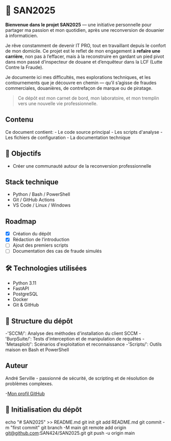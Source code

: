 
# 🚀 SAN2025

**Bienvenue dans le projet SAN2025** — une initiative personnelle pour partager ma passion et mon quotidien, après une reconversion de douanier à informaticien.

Je rêve constamment de devenir IT PRO, tout en travaillant depuis le confort de mon domicile. Ce projet est le reflet de mon engagement à **refaire une carrière**, non pas à l’effacer, mais à la reconstruire en gardant un pied pivot dans mon passé d’inspecteur de douane et d’enquêteur dans la LCF (Lutte Contre la Fraude).

Je documente ici mes difficultés, mes explorations techniques, et les contournements que je découvre en chemin — qu’il s’agisse de fraudes commerciales, douanières, de contrefaçon de marque ou de piratage.

> Ce dépôt est mon carnet de bord, mon laboratoire, et mon tremplin vers une nouvelle vie professionnelle.

## Contenu

Ce document contient: 
    - Le code source principal
    - Les scripts d'analyse 
    - Les fichiers de configuration
    - La documentation technique

## 🚀 Objectifs

- Créer une communauté autour de la reconversion professionnelle

## Stack technique

- Python / Bash / PowerShell
- Git / GitHub Actions
- VS Code / Linux / Windows

## Roadmap

- [x] Création du dépôt
- [x] Rédaction de l’introduction
- [ ] Ajout des premiers scripts
- [ ] Documentation des cas de fraude simulés

## 🛠️ Technologies utilisées

- Python 3.11
- FastAPI
- PostgreSQL
- Docker
- Git & GitHub

## 📂 Structure du dépôt

-'SCCM/': Analyse des méthodes d'installation du client SCCM
-'BurpSuite/': Tests d'interception et de manipulation de requêtes
-'Metasploit/': Scénarios d'exploitation et reconnaissance
-'Scripts/': Outils maison en Bash et PowerShell

## Auteur

André Serville - passionné de sécurité, de scripting et de résolution de problèmes complexes.

-[Mon profil GitHub](https://github.com/SAN424)


## 🔧 Initialisation du dépôt

echo "# SAN2025" >> README.md
git init
git add README.md
git commit -m "first commit"
git branch -M main
git remote add origin git@github.com:SAN424/SAN2025.git
git push -u origin main


